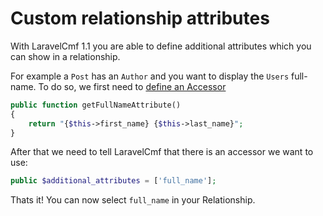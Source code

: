 # Custom relationship attributes

With LaravelCmf 1.1 you are able to define additional attributes which you can show in a relationship.

For example a `Post` has an `Author` and you want to display the `Users` full-name. To do so, we first need to [define an Accessor](https://laravel.com/docs/eloquent-mutators#defining-an-accessor)

```php
public function getFullNameAttribute()
{
    return "{$this->first_name} {$this->last_name}";
}
```

After that we need to tell LaravelCmf that there is an accessor we want to use:

```php
public $additional_attributes = ['full_name'];
```

Thats it! You can now select `full_name` in your Relationship.


